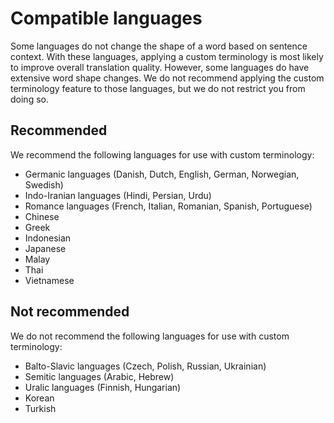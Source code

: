 # Compatible languages<a name="permissible-language-pairs"></a>

Some languages do not change the shape of a word based on sentence context\. With these languages, applying a custom terminology is most likely to improve overall translation quality\. However, some languages do have extensive word shape changes\. We do not recommend applying the custom terminology feature to those languages, but we do not restrict you from doing so\. 

## Recommended<a name="rec-language-pairs"></a>

We recommend the following languages for use with custom terminology:
+ Germanic languages \(Danish, Dutch, English, German, Norwegian, Swedish\)
+ Indo\-Iranian languages \(Hindi, Persian, Urdu\)
+ Romance languages \(French, Italian, Romanian, Spanish, Portuguese\) 
+ Chinese
+ Greek
+ Indonesian
+ Japanese
+ Malay
+ Thai
+ Vietnamese

## Not recommended<a name="rec-language-pairs"></a>

We do not recommend the following languages for use with custom terminology:
+ Balto\-Slavic languages \(Czech, Polish, Russian, Ukrainian\)
+ Semitic languages \(Arabic, Hebrew\)
+ Uralic languages \(Finnish, Hungarian\) 
+ Korean
+ Turkish
